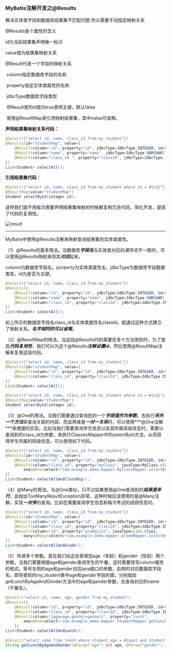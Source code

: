 ### MyBatis注解开发之@Results

解决实体类字段和数据库结果集不匹配问题 所以需要手动指定映射关系

@Results各个属性的含义

id为当前结果集声明唯一标识

value值为结果集映射关系

@Result代表一个字段的映射关系

​	column指定数据库字段的名称

​	property指定实体类属性的名称

​	jdbcType数据库字段类型

​	@Result里的id值为true表明主键，默认false

​	使用@ResultMap来引用映射结果集，其中value可省略。

**声明结果集映射关系代码：**

```java
@Select({"select id, name, class_id from my_student"})
@Results(id="studentMap", value={
    @Result(column="id", property="id", jdbcType=JdbcType.INTEGER, id=true),
    @Result(column="name", property="name", jdbcType=JdbcType.VARCHAR),
    @Result(column="class_id ", property="classId", jdbcType=JdbcType.INTEGER)
})
List<Student> selectAll();
```

**引用结果集代码：**

```java
@Select({"select id, name, class_id from my_student where id = #{id}"})
@ResultMap(value="studentMap")
Student selectById(integer id);
```

这样我们就不用每次需要声明结果集映射的时候都复制冗余代码，简化开发，提高了代码的复用性。



![result](/home/matrix/GitHub/Grocery/Java/SSM/AdminTLE-Learn/result.png)



------

MyBatis中使用@Results注解来映射查询结果集到实体类属性。

（1）@Results的基本用法。当数据库***字段名***与实体类对应的*属性名*不一致时，可以使用@Results映射来将其***对应***起来。

column为数据库字段名，porperty为实体类属性名，jdbcType为数据库字段数据类型，id为是否为主键。

```java
@Select({"select id, name, class_id from my_student"})
@Results({
    @Result(column="id", property="id", jdbcType=JdbcType.INTEGER, id=true),
    @Result(column="name", property="name", jdbcType=JdbcType.VARCHAR),
    @Result(column="class_id", property="classId", jdbcType=JdbcType.INTEGER)
})
List<Student> selectAll();
```

  如上所示的数据库字段名class_id与实体类属性名classId，就通过这种方式建立了映射关系。***名字相同的可以省略***。

（2）@ResultMap的用法。当这段@Results代码需要在多个方法用到时，为了提高***代码复用性***，我们可以为这个@Results***注解设置id***，然后使用@ResultMap注解来复用这段代码。

```java
@Select({"select id, name, class_id from my_student"})
@Results(id="studentMap", value={
    @Result(column="id", property="id", jdbcType=JdbcType.INTEGER, id=true),
    @Result(column="class_id", property="classId", jdbcType=JdbcType.INTEGER)
})
List<Student> selectAll();
 
@Select({"select id, name, class_id from my_student where id = #{id}"})
@ResultMap(value="studentMap")
Student selectById(integer id);
```

（3）@One的用法。当我们需要通过查询到的一个***字段值作为参数***，去执行***另外一个方法***来查询关联的内容，而且两者是***一对一关系***时，可以使用***@One注解***来便捷的实现。比如当我们需要查询学生信息以及其所属班级信息时，需要以查询到的class_id为参数，来执行ClassesMapper中的selectById方法，从而获得学生所属的班级信息。可以使用如下代码。

```java
@Select({"select id, name, class_id from my_student"})
@Results(id="studentMap", value={
    @Result(column="id", property="id", jdbcType=JdbcType.INTEGER, id=true),
    @Result(column="class_id", property="myClass", javaType=MyClass.class,
        one=@One(select="com.example.demo.mapper.MyClassMapper.selectById"))
})
List<Student> selectAllAndClassMsg();
```

（4）@Many的用法。与@One类似，只不过如果使用@One查询到的***结果是多行***，会抛出TooManyResultException异常，这种时候应该使用的是@Many注解，实现***一对多***的查询。比如在需要查询学生信息和每次考试的成绩信息时。

```java
@Select({"select id, name, class_id from my_student"})
@Results(id="studentMap", value={
    @Result(column="id", property="id", jdbcType=JdbcType.INTEGER, id=true),
    @Result(column="class_id", property="classId", jdbcType=JdbcType.INTEGER),
    @Result(column="id", property="gradeList", javaType=List.class,
        many=@Many(select="com.example.demo.mapper.GradeMapper.selectByStudentId"))
})
List<Student> selectAllAndGrade();
```

（5）传递多个参数。首先我们给这张表增加age（年龄）和gender（性别）两个参数。当我们需要根据age和gender查询学生的午餐，这时需要改写column属性的格式。等号左侧的age和gender对应java接口的参数，右侧的对应数据库字段名。即将查到的my_student表中age和gender字段的值，分别赋给getLunchByAgeAndGender方法中的age和gender参数，去查询对应的name（午餐名）。

```java
@Select("select id, name, age, gender from my_student")
@Results({
    @Result(column="id", property="id", jdbcType=JdbcType.INTEGER, id=true),
    @Result(column="class_id", property="classId", jdbcType=JdbcType.INTEGER),
    @Result(column="{age=age,gender=gender}", property="lunch", 
        one=@One(select="com.example.demo.mapper.StudentMapper.getLunchByAgeAndGender")),
    })
List<Student> selectAllAndLunch();
 
@Select("select name from lunch where student_age = #{age} and student_gender = #{gender}")
String getLunchByAgeAndGender(@Param("age") int age, @Param("gender") int gender);
```
